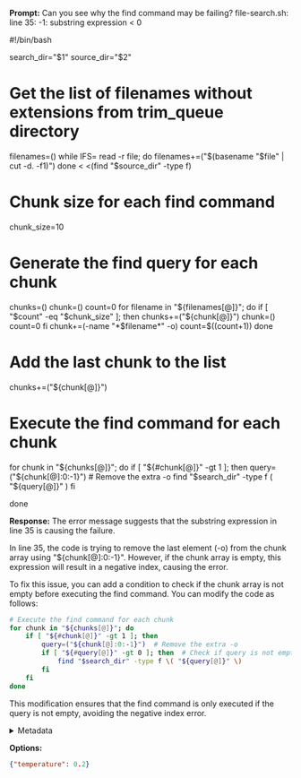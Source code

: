 **Prompt:**
Can you see why the  find command may be failing?
file-search.sh: line 35: -1: substring expression < 0

#!/bin/bash

search_dir="$1"
source_dir="$2"

# Get the list of filenames without extensions from trim_queue directory
filenames=()
while IFS= read -r file; do
    filenames+=("$(basename "$file" | cut -d. -f1)")
done < <(find "$source_dir" -type f)

# Chunk size for each find command
chunk_size=10

# Generate the find query for each chunk
chunks=()
chunk=()
count=0
for filename in "${filenames[@]}"; do
    if [ "$count" -eq "$chunk_size" ]; then
        chunks+=("${chunk[@]}")
        chunk=()
        count=0
    fi
    chunk+=(-name "*$filename*" -o)
    count=$((count+1))
done

# Add the last chunk to the list
chunks+=("${chunk[@]}")

# Execute the find command for each chunk
for chunk in "${chunks[@]}"; do
    if [ "${#chunk[@]}" -gt 1 ]; then
        query=("${chunk[@]:0:-1}")  # Remove the extra -o
        find "$search_dir" -type f \( "${query[@]}" \)
    fi

done

**Response:**
The error message suggests that the substring expression in line 35 is causing the failure. 

In line 35, the code is trying to remove the last element (-o) from the chunk array using "${chunk[@]:0:-1}". However, if the chunk array is empty, this expression will result in a negative index, causing the error.

To fix this issue, you can add a condition to check if the chunk array is not empty before executing the find command. You can modify the code as follows:

```bash
# Execute the find command for each chunk
for chunk in "${chunks[@]}"; do
    if [ "${#chunk[@]}" -gt 1 ]; then
        query=("${chunk[@]:0:-1}")  # Remove the extra -o
        if [ "${#query[@]}" -gt 0 ]; then  # Check if query is not empty
            find "$search_dir" -type f \( "${query[@]}" \)
        fi
    fi
done
```

This modification ensures that the find command is only executed if the query is not empty, avoiding the negative index error.

<details><summary>Metadata</summary>

- Duration: 16182 ms
- Datetime: 2023-10-30T10:25:32.494653
- Model: gpt-3.5-turbo-0613

</details>

**Options:**
```json
{"temperature": 0.2}
```

